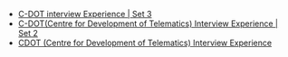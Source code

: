  - [C-DOT interview Experience | Set 3](https://www.geeksforgeeks.org/c-dot-interview-experience-set-3/)
- [C-DOT(Centre for Development of Telematics) Interview Experience | Set 2](https://www.geeksforgeeks.org/c-dotcentre-development-telematics-interview-experience-set-2/)
- [CDOT (Centre for Development of Telematics) Interview Experience](https://www.geeksforgeeks.org/cdot-centre-for-development-of-telematics-interview-experience/)